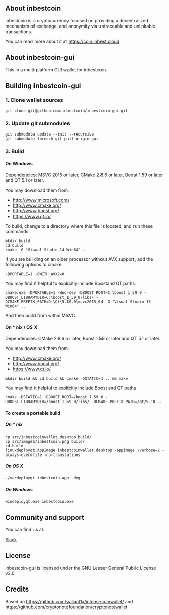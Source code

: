 ## About inbestcoin

inbestcoin is a cryptocurrency focused on providing a decentralized mechanism of exchange, and anonymity via untraceable and unlinkable transactions.

You can read more about it at https://coin.inbest.cloud

## About inbestcoin-gui

This in a multi platform GUI wallet for inbestcoin.

## Building inbestcoin-gui

### 1. Clone wallet sources

```
git clone git@github.com:inbestcoin/inbestcoin-gui.git
```

### 2. Update git submodules

```
git submodule update --init --recursive
git submodule foreach git pull origin gui
```

### 3. Build

#### On Windows

Dependencies: MSVC 2015 or later, CMake 2.8.6 or later, Boost 1.59 or later and QT 5.1 or later.

You may download them from:

* http://www.microsoft.com/
* http://www.cmake.org/
* http://www.boost.org/
* https://www.qt.io/

To build, change to a directory where this file is located, and run these commands:
```
mkdir build
cd build
cmake -G "Visual Studio 14 Win64" ..
```

If you are building on an older processor without AVX support, add the following options to cmake:
```
-DPORTABLE=1 -DWITH_AVX2=0
```

You may find it helpful to explicitly include Boostand QT paths:
```
cmake.exe -DPORTABLE=1 -Wno-dev -DBOOST_ROOT=C:\boost_1_59_0 -DBOOST_LIBRARYDIR=C:\boost_1_59_0\libs\ -DCMAKE_PREFIX_PATH=D:\Qt\5.10.0\msvc2015_64 -G "Visual Studio 15 Win64" ..
```

And then build from within MSVC.

#### On * nix / OS X

Dependencies: CMake 2.8.6 or later, Boost 1.59 or later and QT 5.1 or later.

You may download them from:

* http://www.cmake.org/
* http://www.boost.org/
* https://www.qt.io/

```
mkdir build && cd build && cmake -DSTATIC=1 .. && make
```

You may find it helpful to explicitly include Boost and QT paths
```
cmake -DSTATIC=1 -DBOOST_ROOT=/boost_1_59_0 -DBOOST_LIBRARYDIR=/boost_1_59_0/libs/ -DCMAKE_PREFIX_PATH=/qt/5.10 ..
```

#### To create a portable build

##### On * nix

```
cp src/inbestcoinwallet.desktop build/
cp src/images/inbestcoin.png build/
cd build
linuxdeployqt.AppImage inbestcoinwallet.desktop -appimage -verbose=2 -always-overwrite -no-translations
```

##### On OS X

```
./macdeployqt inbestcoin.app -dmg
```

##### On Windows

```
windeployqt.exe inbestcoin.exe
```

## Community and support

You can find us at:

[Slack](https://join.slack.com/t/hackatoncriptomoneda/shared_invite/enQtMzM3Njc2MzUwNjkwLTY4Yjc1NTg4OTFkM2I5MzhlMGRkMGZlYzIwYTk0OGJmYWQ2MzI2NmE4ZDk5NWEwMDY0NWU1MzY3MGI2NTQ2ZDc)

## License

inbestcoin-gui is licensed under the GNU Lesser General Public License v3.0

## Credits

Based on https://github.com/valiant1x/intensecoinwallet/ and https://github.com/cryptonotefoundation/cryptonotewallet
